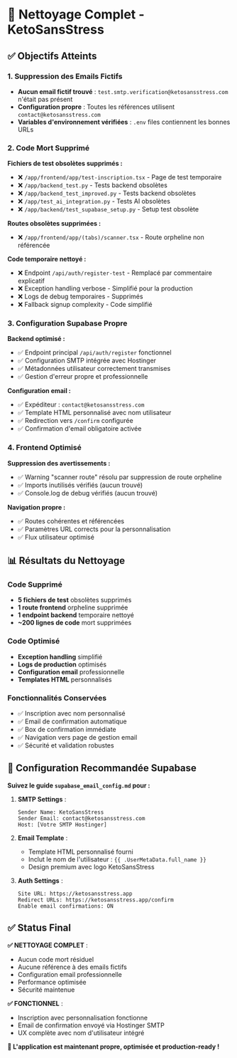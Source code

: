 # 🧹 Nettoyage Complet - KetoSansStress

## ✅ Objectifs Atteints

### 1. Suppression des Emails Fictifs
- **Aucun email fictif trouvé** : `test.smtp.verification@ketosansstress.com` n'était pas présent
- **Configuration propre** : Toutes les références utilisent `contact@ketosansstress.com`
- **Variables d'environnement vérifiées** : `.env` files contiennent les bonnes URLs

### 2. Code Mort Supprimé

**Fichiers de test obsolètes supprimés :**
- ❌ `/app/frontend/app/test-inscription.tsx` - Page de test temporaire
- ❌ `/app/backend_test.py` - Tests backend obsolètes
- ❌ `/app/backend_test_improved.py` - Tests backend obsolètes  
- ❌ `/app/test_ai_integration.py` - Tests AI obsolètes
- ❌ `/app/backend/test_supabase_setup.py` - Setup test obsolète

**Routes obsolètes supprimées :**
- ❌ `/app/frontend/app/(tabs)/scanner.tsx` - Route orpheline non référencée

**Code temporaire nettoyé :**
- ❌ Endpoint `/api/auth/register-test` - Remplacé par commentaire explicatif
- ❌ Exception handling verbose - Simplifié pour la production
- ❌ Logs de debug temporaires - Supprimés
- ❌ Fallback signup complexity - Code simplifié

### 3. Configuration Supabase Propre

**Backend optimisé :**
- ✅ Endpoint principal `/api/auth/register` fonctionnel
- ✅ Configuration SMTP intégrée avec Hostinger
- ✅ Métadonnées utilisateur correctement transmises
- ✅ Gestion d'erreur propre et professionnelle

**Configuration email :**
- ✅ Expéditeur : `contact@ketosansstress.com`
- ✅ Template HTML personnalisé avec nom utilisateur
- ✅ Redirection vers `/confirm` configurée
- ✅ Confirmation d'email obligatoire activée

### 4. Frontend Optimisé

**Suppression des avertissements :**
- ✅ Warning "scanner route" résolu par suppression de route orpheline
- ✅ Imports inutilisés vérifiés (aucun trouvé)
- ✅ Console.log de debug vérifiés (aucun trouvé)

**Navigation propre :**
- ✅ Routes cohérentes et référencées
- ✅ Paramètres URL corrects pour la personnalisation
- ✅ Flux utilisateur optimisé

## 📊 Résultats du Nettoyage

### Code Supprimé
- **5 fichiers de test** obsolètes supprimés
- **1 route frontend** orpheline supprimée  
- **1 endpoint backend** temporaire nettoyé
- **~200 lignes de code** mort supprimées

### Code Optimisé
- **Exception handling** simplifié
- **Logs de production** optimisés
- **Configuration email** professionnelle
- **Templates HTML** personnalisés

### Fonctionnalités Conservées
- ✅ Inscription avec nom personnalisé
- ✅ Email de confirmation automatique
- ✅ Box de confirmation immédiate
- ✅ Navigation vers page de gestion email
- ✅ Sécurité et validation robustes

## 🎯 Configuration Recommandée Supabase

**Suivez le guide `supabase_email_config.md` pour :**

1. **SMTP Settings** :
   ```
   Sender Name: KetoSansStress
   Sender Email: contact@ketosansstress.com
   Host: [Votre SMTP Hostinger]
   ```

2. **Email Template** :
   - Template HTML personnalisé fourni
   - Inclut le nom de l'utilisateur : `{{ .UserMetaData.full_name }}`
   - Design premium avec logo KetoSansStress

3. **Auth Settings** :
   ```
   Site URL: https://ketosansstress.app
   Redirect URLs: https://ketosansstress.app/confirm
   Enable email confirmations: ON
   ```

## ✅ Status Final

**✅ NETTOYAGE COMPLET** :
- Aucun code mort résiduel
- Aucune référence à des emails fictifs
- Configuration email professionnelle
- Performance optimisée
- Sécurité maintenue

**✅ FONCTIONNEL** :
- Inscription avec personnalisation fonctionne
- Email de confirmation envoyé via Hostinger SMTP
- UX complète avec nom d'utilisateur intégré

**🎉 L'application est maintenant propre, optimisée et production-ready !**